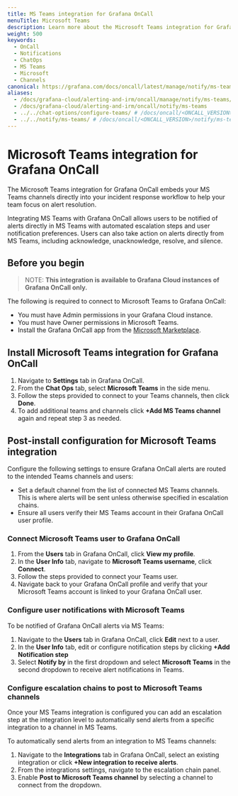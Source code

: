 ```yaml
---
title: MS Teams integration for Grafana OnCall
menuTitle: Microsoft Teams
description: Learn more about the Microsoft Teams integration for Grafana OnCall.
weight: 500
keywords:
  - OnCall
  - Notifications
  - ChatOps
  - MS Teams
  - Microsoft
  - Channels
canonical: https://grafana.com/docs/oncall/latest/manage/notify/ms-teams/
aliases:
  - /docs/grafana-cloud/alerting-and-irm/oncall/manage/notify/ms-teams/
  - /docs/grafana-cloud/alerting-and-irm/oncall/notify/ms-teams
  - ../../chat-options/configure-teams/ # /docs/oncall/<ONCALL_VERSION>/chat-options/configure-teams/
  - ../../notify/ms-teams/ # /docs/oncall/<ONCALL_VERSION>/notify/ms-teams/
---
```


# Microsoft Teams integration for Grafana OnCall

The Microsoft Teams integration for Grafana OnCall embeds your MS Teams channels directly into your incident response
workflow to help your team focus on alert resolution.

Integrating MS Teams with Grafana OnCall allows users to be notified of alerts directly in MS Teams with automated escalation
steps and user notification preferences. Users can also take action on alerts directly from MS Teams, including
acknowledge, unacknowledge, resolve, and silence.

## Before you begin

> NOTE: **This integration is available to Grafana Cloud instances of Grafana OnCall only.**

The following is required to connect to Microsoft Teams to Grafana OnCall:

- You must have Admin permissions in your Grafana Cloud instance.
- You must have Owner permissions in Microsoft Teams.
- Install the Grafana OnCall app from the [Microsoft Marketplace](https://appsource.microsoft.com/en-us/product/office/WA200004307).

## Install Microsoft Teams integration for Grafana OnCall

1. Navigate to **Settings** tab in Grafana OnCall.
1. From the **Chat Ops** tab, select **Microsoft Teams** in the side menu.
1. Follow the steps provided to connect to your Teams channels, then click **Done**.
1. To add additional teams and channels click **+Add MS Teams channel** again and repeat step 3 as needed.

## Post-install configuration for Microsoft Teams integration

Configure the following settings to ensure Grafana OnCall alerts are routed to the intended Teams channels and users:

- Set a default channel from the list of connected MS Teams channels. This is where alerts will be sent unless otherwise
  specified in escalation chains.
- Ensure all users verify their MS Teams account in their Grafana OnCall user profile.

### Connect Microsoft Teams user to Grafana OnCall

1. From the **Users** tab in Grafana OnCall, click **View my profile**.
1. In the **User Info** tab, navigate to **Microsoft Teams username**, click **Connect**.
1. Follow the steps provided to connect your Teams user.
1. Navigate back to your Grafana OnCall profile and verify that your Microsoft Teams account is linked to your Grafana
   OnCall user.

### Configure user notifications with Microsoft Teams

To be notified of Grafana OnCall alerts via MS Teams:

1. Navigate to the **Users** tab in Grafana OnCall, click **Edit** next to a user.
1. In the **User Info** tab, edit or configure notification steps by clicking **+Add Notification step**
1. Select **Notify by** in the first dropdown and select **Microsoft Teams** in the second dropdown to receive alert
   notifications in Teams.

### Configure escalation chains to post to Microsoft Teams channels

Once your MS Teams integration is configured you can add an escalation step at the integration level to automatically
send alerts from a specific integration to a channel in MS Teams.

To automatically send alerts from an integration to MS Teams channels:

1. Navigate to the **Integrations** tab in Grafana OnCall, select an existing integration or
   click **+New integration to receive alerts**.
1. From the integrations settings, navigate to the escalation chain panel.
1. Enable **Post to Microsoft Teams channel** by selecting a channel to connect from the dropdown.
